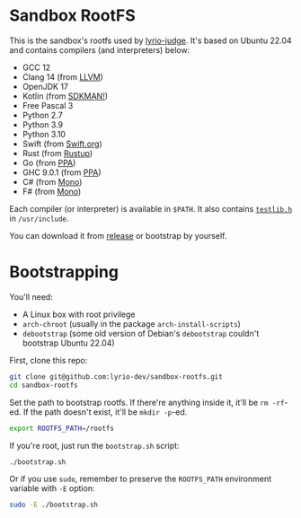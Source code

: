 # Sandbox RootFS
This is the sandbox's rootfs used by [lyrio-judge](https://github.com/lyrio-dev/judge). It's based on Ubuntu 22.04 and contains compilers (and interpreters) below:

* GCC 12
* Clang 14 (from [LLVM](https://apt.llvm.org/))
* OpenJDK 17
* Kotlin (from [SDKMAN!](https://kotlinlang.org/docs/tutorials/command-line.html))
* Free Pascal 3
* Python 2.7
* Python 3.9
* Python 3.10
* Swift (from [Swift.org](https://swift.org/))
* Rust (from [Rustup](https://rustup.rs/))
* Go (from [PPA](https://launchpad.net/~longsleep/+archive/ubuntu/golang-backports))
* GHC 9.0.1 (from [PPA](https://launchpad.net/~hvr/+archive/ubuntu/ghc))
* C# (from [Mono](https://www.mono-project.com/download/stable/))
* F# (from [Mono](https://www.mono-project.com/download/stable/))

Each compiler (or interpreter) is available in `$PATH`. It also contains [`testlib.h`](https://github.com/MikeMirzayanov/testlib) in `/usr/include`.

You can download it from [release](https://github.com/lyrio-dev/sandbox-rootfs/releases) or bootstrap by yourself.

# Bootstrapping
You'll need:

* A Linux box with root privilege
* `arch-chroot` (usually in the package `arch-install-scripts`)
* `debootstrap` (some old version of Debian's `debootstrap` couldn't bootstrap Ubuntu 22.04)

First, clone this repo:

```bash
git clone git@github.com:lyrio-dev/sandbox-rootfs.git
cd sandbox-rootfs
```

Set the path to bootstrap rootfs. If there're anything inside it, it'll be `rm -rf`-ed. If the path doesn't exist, it'll be `mkdir -p`-ed.

```bash
export ROOTFS_PATH=/rootfs
```

If you're root, just run the `bootstrap.sh` script:

```bash
./bootstrap.sh
```

Or if you use `sudo`, remember to preserve the `ROOTFS_PATH` environment variable with `-E` option:

```bash
sudo -E ./bootstrap.sh
```
